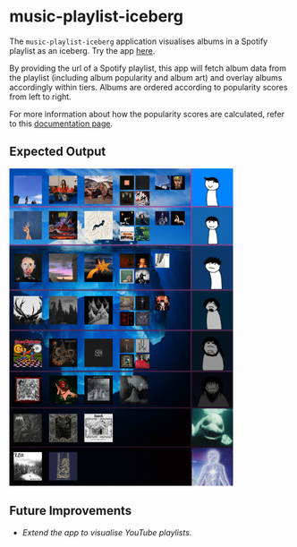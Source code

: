 # music-playlist-iceberg
The `music-playlist-iceberg` application visualises albums in a Spotify playlist as an iceberg. Try the app [here](https://spotify-playlist-iceberg.streamlit.app/).

By providing the url of a Spotify playlist, this app will fetch album data from the playlist (including album popularity and album art) and overlay albums accordingly within tiers. Albums are ordered according to popularity scores from left to right. 

For more information about how the popularity scores are calculated, refer to this [documentation page](https://developer.spotify.com/documentation/web-api/reference/get-several-tracks#:~:text=of%20the%20track.-,popularity,-integer).

## Expected Output
<img src="test.png" alt="Expected Output" width="400"/>

## Future Improvements
- *Extend the app to visualise YouTube playlists.*